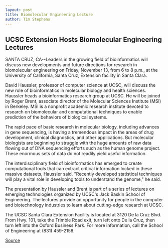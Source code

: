 ```yaml
---
layout: post
title: Biomolecular Engineering Lecture
author: Tim Stephens
---
```


## UCSC Extension Hosts Biomolecular Engineering Lectures

SANTA CRUZ, CA--Leaders in the growing field of bioinformatics will discuss new developments and future directions for research in biomolecular engineering on Friday, November 13, from 6 to 8 p.m., at the University of California, Santa Cruz, Extension facility in Santa Clara.

David Haussler, professor of computer science at UCSC, will discuss the new role of bioinformatics in molecular biology and health sciences. Haussler heads a bioinformatics research group at UCSC. He will be joined by Roger Brent, associate director of the Molecular Sciences Institute (MSI) in Berkeley. MSI is a nonprofit academic research institute devoted to research on biomolecular and computational techniques to enable prediction of the behaviors of biological systems.

The rapid pace of basic research in molecular biology, including advances in gene sequencing, is having a tremendous impact in the areas of drug development, clinical diagnostics, and other applications. But molecular biologists are beginning to struggle with the huge amounts of raw data flowing out of DNA sequencing efforts such as the human genome project. These enormous sets of data do not readily yield useful information.

The interdisciplinary field of bioinformatics has emerged to create computational tools that can extract critical information locked in these massive datasets, Haussler said. "Recently developed statistical techniques will play a vital role in developing tools to understand the genome," he said.

The presentation by Haussler and Brent is part of a series of lectures on emerging technologies organized by UCSC's Jack Baskin School of Engineering. The lectures provide an opportunity for people in the computer and biotechnology industries to learn about cutting-edge research at UCSC.

The UCSC Santa Clara Extension Facility is located at 3120 De la Cruz Blvd. From Hwy. 101, take the Trimble Road exit, turn left onto De la Cruz, then turn left into the Oxford Business Park. For more information, call the School of Engineering at (831) 459-2158.

[Source](http://www1.ucsc.edu/news_events/press_releases/archive/98-99/11-98/haussler.htm "Permalink to UC Santa Cruz: Biomolecular Engineering Lecture")